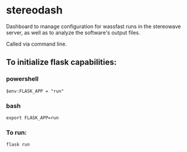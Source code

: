 # stereodash

Dashboard to manage configuration for wassfast runs in the stereowave server, as well as to analyze the software's output files.

Called via command line.

## To initialize flask capabilities:
### powershell
``` 
$env:FLASK_APP = "run"
```
### bash
``` 
export FLASK_APP=run
```

### To run:
```
flask run
```
